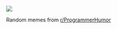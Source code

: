 ![](https://preview.redd.it/up8wl7ozukle1.png?width=320&crop=smart&auto=webp&s=96ed7079bb629afe6699e7c9b57a509bc2a6767b)

 Random memes from [r/ProgrammerHumor](https://www.reddit.com/r/ProgrammerHumor/)
